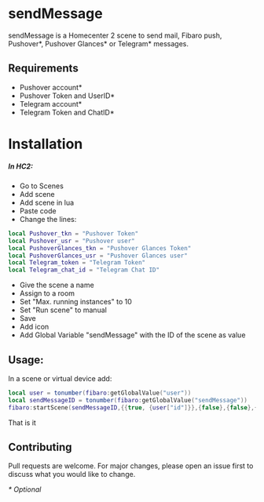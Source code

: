# sendMessage

sendMessage is a Homecenter 2 scene to send mail, Fibaro push, Pushover*, Pushover Glances* or Telegram* messages.

## Requirements
- Pushover account*
- Pushover Token and UserID*
- Telegram account*
- Telegram Token and ChatID*

# Installation
##### In HC2:
- Go to Scenes
- Add scene
- Add scene in lua
- Paste code
- Change the lines:
```lua
local Pushover_tkn = "Pushover Token"
local Pushover_usr = "Pushover user"
local PushoverGlances_tkn = "Pushover Glances Token"
local PushoverGlances_usr = "Pushover Glances user"
local Telegram_token = "Telegram Token"
local Telegram_chat_id = "Telegram Chat ID"
```
- Give the scene a name
- Assign to a room
- Set "Max. running instances" to 10
- Set "Run scene" to manual
- Save
- Add icon
- Add Global Variable "sendMessage" with the ID of the scene as value

## Usage:
In a scene or virtual device add:
```lua
local user = tonumber(fibaro:getGlobalValue("user"))
local sendMessageID = tonumber(fibaro:getGlobalValue("sendMessage"))
fibaro:startScene(sendMessageID,{{true, {user["id"]}},{false},{false},{true, "100"},{false},"Titel","Message"})
```
That is it

## Contributing
Pull requests are welcome. For major changes, please open an issue first to discuss what you would like to change.

_* Optional_
